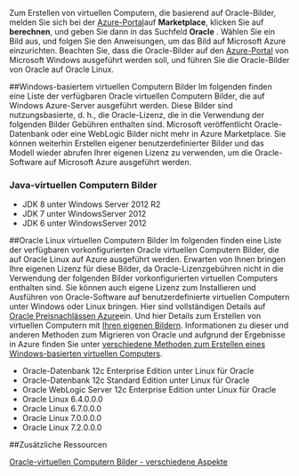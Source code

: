 


Zum Erstellen von virtuellen Computern, die basierend auf Oracle-Bilder, melden Sie sich bei der [Azure-Portal](https://portal.azure.com/)auf **Marketplace**, klicken Sie auf **berechnen**, und geben Sie dann in das Suchfeld **Oracle** . Wählen Sie ein Bild aus, und folgen Sie den Anweisungen, um das Bild auf Microsoft Azure einzurichten. Beachten Sie, dass die Oracle-Bilder auf den [Azure-Portal](https://portal.azure.com/) von Microsoft Windows ausgeführt werden soll, und führen Sie die Oracle-Bilder von Oracle auf Oracle Linux.

##<a name="windows-based-virtual-machine-images"></a>Windows-basiertem virtuellen Computern Bilder
Im folgenden finden eine Liste der verfügbaren Oracle virtuellen Computern Bilder, die auf Windows Azure-Server ausgeführt werden. Diese Bilder sind nutzungsbasierte, d. h., die Oracle-Lizenz, die in die Verwendung der folgenden Bilder Gebühren enthalten sind. Microsoft veröffentlicht Oracle-Datenbank oder eine WebLogic Bilder nicht mehr in Azure Marketplace.  Sie können weiterhin Erstellen eigener benutzerdefinierter Bilder und das Modell wieder abrufen Ihrer eigenen Lizenz zu verwenden, um die Oracle-Software auf Microsoft Azure ausgeführt werden. 

### <a name="java-virtual-machine-images"></a>Java-virtuellen Computern Bilder
-   JDK 8 unter Windows Server 2012 R2
-   JDK 7 unter WindowsServer 2012
-   JDK 6 unter WindowsServer 2012

##<a name="oracle-linux-virtual-machine-images"></a>Oracle Linux virtuellen Computern Bilder
Im folgenden finden eine Liste der verfügbaren vorkonfigurierten Oracle virtuellen Computern Bilder, die auf Oracle Linux auf Azure ausgeführt werden. Erwarten von Ihnen bringen Ihre eigenen Lizenz für diese Bilder, da Oracle-Lizenzgebühren nicht in die Verwendung der folgenden Bilder vorkonfigurierten virtuellen Computers enthalten sind. Sie können auch eigene Lizenz zum Installieren und Ausführen von Oracle-Software auf benutzerdefinierte virtuellen Computern unter Windows oder Linux bringen. Hier sind vollständigen Details auf [Oracle Preisnachlässen Azure](http://www.oracle.com/technetwork/topics/cloud/faq-1963009.html#support)ein. Und hier Details zum Erstellen von virtuellen Computern mit [Ihren eigenen Bildern](../articles/virtual-machines/virtual-machines-windows-classic-createupload-vhd.md). Informationen zu dieser und anderen Methoden zum Migrieren von Oracle und aufgrund der Ergebnisse in Azure finden Sie unter [verschiedene Methoden zum Erstellen eines Windows-basierten virtuellen Computers](../articles/virtual-machines/virtual-machines-windows-creation-choices.md).

- Oracle-Datenbank 12c Enterprise Edition unter Linux für Oracle
- Oracle-Datenbank 12c Standard Edition unter Linux für Oracle
- Oracle WebLogic Server 12c Enterprise Edition unter Linux für Oracle
- Oracle Linux 6.4.0.0.0
- Oracle Linux 6.7.0.0.0
- Oracle Linux 7.0.0.0.0
- Oracle Linux 7.2.0.0.0

##<a name="additional-resources"></a>Zusätzliche Ressourcen

[Oracle-virtuellen Computern Bilder - verschiedene Aspekte](#miscellaneous-considerations-for-oracle-virtual-machine-images-new-article)

